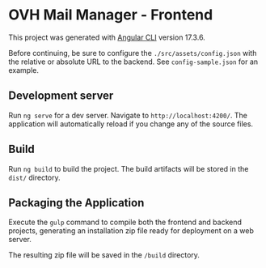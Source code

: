 # OVH Mail Manager - Frontend

This project was generated with [Angular CLI](https://github.com/angular/angular-cli) version 17.3.6.

Before continuing, be sure to configure the `./src/assets/config.json` with the relative or absolute URL to the backend.
See `config-sample.json` for an example.

## Development server

Run `ng serve` for a dev server. Navigate to `http://localhost:4200/`. The application will automatically reload if you change any of the source files.

## Build

Run `ng build` to build the project. The build artifacts will be stored in the `dist/` directory.

## Packaging the Application

Execute the `gulp` command to compile both the frontend and backend projects, generating an installation zip file ready for deployment on a web server.

The resulting zip file will be saved in the `/build` directory.

